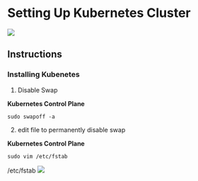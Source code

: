 # Setting Up Kubernetes Cluster

<img src="https://user-images.githubusercontent.com/6856382/222053379-340efb3f-99be-4ca9-abb1-1f284fe1a645.png">

## Instructions

### Installing Kubenetes

1. Disable Swap

**Kubernetes Control Plane**
```
sudo swapoff -a
```

2. edit file to permanently disable swap

**Kubernetes Control Plane**
```
sudo vim /etc/fstab
```

/etc/fstab
<img src="https://user-images.githubusercontent.com/6856382/222060817-256b186b-d097-4c52-a21e-87932379637e.png"/>

#
